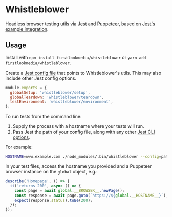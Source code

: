 # Whistleblower

Headless browser testing utils via [Jest](https://facebook.github.io/jest/) and
[Puppeteer](https://github.com/GoogleChrome/puppeteer), based on [Jest's
example integration](https://facebook.github.io/jest/docs/en/puppeteer.html).

## Usage

Install with `npm install firstlookmedia/whistleblower` or `yarn add
firstlookmedia/whistleblower`.

Create a [Jest config
file](https://facebook.github.io/jest/docs/en/configuration.html) that points to
Whistleblower's utils. This may also include other Jest config options.
```javascript
module.exports = {
  globalSetup: 'whistleblower/setup',
  globalTeardown: 'whistleblower/teardown',
  testEnvironment: 'whistleblower/environment',
};
```

To run tests from the command line:
1. Supply the process with a hostname where your tests will run.
2. Pass Jest the path of your config file, along with any other [Jest
   CLI options](https://facebook.github.io/jest/docs/en/cli.html).

For example:
```bash
HOSTNAME=www.example.com ./node_modules/.bin/whistleblower --config=path/to/your/config.js
```

In your test files, access the hostname you provided and a Puppeteer browser
instance on the `global` object, e.g.:
```javascript
describe('Homepage', () => {
  it('returns 200', async () => {
    const page = await global.__BROWSER__.newPage();
    const response = await page.goto(`https://${global.__HOSTNAME__}`);
    expect(response.status).toBe(200);
  });
});
```
